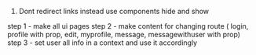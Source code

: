 1. Dont redirect links instead use components hide and show

step 1 - make all ui pages
step 2 - make content for changing route ( login, profile with prop, edit, myprofile, message, messagewithuser with prop)
step 3 - set user all info in a context and use it accordingly
